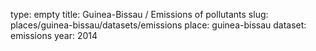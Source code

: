 type: empty
title: Guinea-Bissau / Emissions of pollutants
slug: places/guinea-bissau/datasets/emissions
place: guinea-bissau
dataset: emissions
year: 2014

